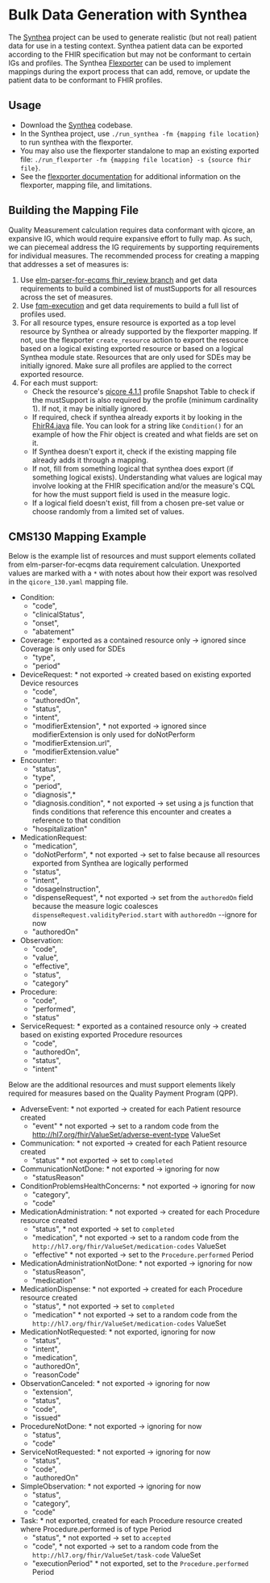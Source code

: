 # Bulk Data Generation with Synthea

The [Synthea](https://github.com/synthetichealth/synthea) project can be used to generate realistic (but not real) patient data for use in a testing context. Synthea patient data can be exported according to the FHIR specification but may not be conformant to certain IGs and profiles. The Synthea [Flexporter](https://github.com/synthetichealth/synthea/wiki/Flexporter) can be used to implement mappings during the export process that can add, remove, or update the patient data to be conformant to FHIR profiles.

## Usage

- Download the [Synthea](https://github.com/synthetichealth/synthea) codebase.
- In the Synthea project, use `./run_synthea -fm {mapping file location}` to run synthea with the flexporter.
- You may also use the flexporter standalone to map an existing exported file: `./run_flexporter -fm {mapping file location} -s {source fhir file}`.
- See the [flexporter documentation](https://github.com/synthetichealth/synthea/wiki/Flexporter) for additional information on the flexporter, mapping file, and limitations.

## Building the Mapping File

Quality Measurement calculation requires data conformant with qicore, an expansive IG, which would require expansive effort to fully map. As such, we can piecemeal address the IG requirements by supporting requirements for individual measures. The recommended process for creating a mapping that addresses a set of measures is:

1. Use [elm-parser-for-ecqms fhir_review branch](https://github.com/projecttacoma/elm-parser-for-ecqms/tree/fhir_review) and get data requirements to build a combined list of mustSupports for all resources across the set of measures.
2. Use [fqm-execution](https://github.com/projecttacoma/fqm-execution) and get data requirements to build a full list of profiles used.
3. For all resource types, ensure resource is exported as a top level resource by Synthea or already supported by the flexporter mapping. If not, use the flexporter `create_resource` action to export the resource based on a logical existing exported resource or based on a logical Synthea module state. Resources that are only used for SDEs may be initially ignored. Make sure all profiles are applied to the correct exported resource.
4. For each must support:
   - Check the resource's [qicore 4.1.1](https://hl7.org/fhir/us/qicore/STU4.1.1/) profile Snapshot Table to check if the mustSupport is also required by the profile (minimum cardinality 1). If not, it may be initially ignored.
   - If required, check if synthea already exports it by looking in the [FhirR4.java](https://github.com/synthetichealth/synthea/blob/master/src/main/java/org/mitre/synthea/export/FhirR4.java) file. You can look for a string like `Condition()` for an example of how the Fhir object is created and what fields are set on it.
   - If Synthea doesn't export it, check if the existing mapping file already adds it through a mapping.
   - If not, fill from something logical that synthea does export (if something logical exists). Understanding what values are logical may involve looking at the FHIR specification and/or the measure's CQL for how the must support field is used in the measure logic.
   - If a logical field doesn't exist, fill from a chosen pre-set value or choose randomly from a limited set of values.

## CMS130 Mapping Example

Below is the example list of resources and must support elements collated from elm-parser-for-ecqms data requirement calculation. Unexported values are marked with a `*` with notes about how their export was resolved in the `qicore_130.yaml` mapping file.

- Condition:
  - "code",
  - "clinicalStatus",
  - "onset",
  - "abatement"
- Coverage: \* exported as a contained resource only -> ignored since Coverage is only used for SDEs
  - "type",
  - "period"
- DeviceRequest: \* not exported -> created based on existing exported Device resources
  - "code",
  - "authoredOn",
  - "status",
  - "intent",
  - "modifierExtension", \* not exported -> ignored since modifierExtension is only used for doNotPerform
  - "modifierExtension.url",
  - "modifierExtension.value"
- Encounter:
  - "status",
  - "type",
  - "period",
  - "diagnosis",\*
  - "diagnosis.condition", \* not exported -> set using a js function that finds conditions that reference this encounter and creates a reference to that condition
  - "hospitalization"
- MedicationRequest:
  - "medication",
  - "doNotPerform", \* not exported -> set to false because all resources exported from Synthea are logically performed
  - "status",
  - "intent",
  - "dosageInstruction",
  - "dispenseRequest", \* not exported -> set from the `authoredOn` field because the measure logic coalesces `dispenseRequest.validityPeriod.start` with `authoredOn` --ignore for now
  - "authoredOn"
- Observation:
  - "code",
  - "value",
  - "effective",
  - "status",
  - "category"
- Procedure:
  - "code",
  - "performed",
  - "status"
- ServiceRequest: \* exported as a contained resource only -> created based on existing exported Procedure resources
  - "code",
  - "authoredOn",
  - "status",
  - "intent"

Below are the additional resources and must support elements likely required for measures based on the Quality Payment Program (QPP).

- AdverseEvent: \* not exported -> created for each Patient resource created
  - "event" \* not exported -> set to a random code from the http://hl7.org/fhir/ValueSet/adverse-event-type ValueSet
- Communication: \* not exported -> created for each Patient resource created
  - "status" \* not exported -> set to `completed`
- CommunicationNotDone: \* not exported -> ignoring for now
  - "statusReason"
- ConditionProblemsHealthConcerns: \* not exported -> ignoring for now
  - "category",
  - "code"
- MedicationAdministration: \* not exported -> created for each Procedure resource created
  - "status", \* not exported -> set to `completed`
  - "medication", \* not exported -> set to a random code from the `http://hl7.org/fhir/ValueSet/medication-codes` ValueSet
  - "effective" \* not exported -> set to the `Procedure.performed` Period
- MedicationAdministrationNotDone: \* not exported -> ignoring for now
  - "statusReason",
  - "medication"
- MedicationDispense: \* not exported -> created for each Procedure resource created
  - "status", \* not exported -> set to `completed`
  - "medication" \* not exported -> set to a random code from the `http://hl7.org/fhir/ValueSet/medication-codes` ValueSet
- MedicationNotRequested: \* not exported, ignoring for now
  - "status",
  - "intent",
  - "medication",
  - "authoredOn",
  - "reasonCode"
- ObservationCanceled: \* not exported -> ignoring for now
  - "extension",
  - "status",
  - "code",
  - "issued"
- ProcedureNotDone: \* not exported -> ignoring for now
  - "status",
  - "code"
- ServiceNotRequested: \* not exported -> ignoring for now
  - "status",
  - "code",
  - "authoredOn"
- SimpleObservation: \* not exported -> ignoring for now
  - "status",
  - "category",
  - "code"
- Task: \* not exported, created for each Procedure resource created where Procedure.performed is of type Period
  - "status", \* not exported -> set to `accepted`
  - "code", \* not exported -> set to a random code from the `http://hl7.org/fhir/ValueSet/task-code` ValueSet
  - "executionPeriod" \* not exported, set to the `Procedure.performed` Period
